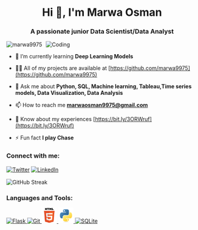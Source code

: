 <h1 align="center">Hi 👋, I'm Marwa Osman</h1>
<h3 align="center">A passionate junior Data Scientist/Data Analyst</h3>
<img align="right" alt="Coding" width="400" src="https://camo.githubusercontent.com/7aa780f97d51af2b67ff9ca2afa89ef67907c7b21abe9c7f8fb63fa707cf629a/68747470733a2f2f63646e612e61727473746174696f6e2e636f6d2f702f6173736574732f696d616765732f696d616765732f3034322f3633312f3238362f6f726967696e616c2f627279616e-726f6472696775657a-62656c636869626961-312d726967687473706565642e6769663f31363335303337353632">

<p align="left"> <img src="https://komarev.com/ghpvc/?username=marwa9975&label=Profile%20views&color=0e75b6&style=flat" alt="marwa9975" /> </p>

- 🌱 I’m currently learning **Deep Learning Models**

- 👨‍💻 All of my projects are available at [https://github.com/marwa9975](https://github.com/marwa9975)

- 💬 Ask me about **Python, SQL, Machine learning, Tableau,Time series models, Data Visualization, Data Analysis**

- 📫 How to reach me **marwaosman9975@gmail.com**

- 📄 Know about my experiences [https://bit.ly/3ORWruf](https://bit.ly/3ORWruf)

- ⚡ Fun fact **I play Chase**

<h3 align="left">Connect with me:</h3>
<p align="left">
  <a href="https://twitter.com/marwaos18380533" target="blank"><img align="center" src="https://raw.githubusercontent.com/rahuldkjain/github-profile-readme-generator/master/src/images/icons/Social/twitter.svg" alt="Twitter" height="30" width="40" /></a>
  <a href="https://www.linkedin.com/in/marwa-osman-00190b222" target="blank"><img align="center" src="https://raw.githubusercontent.com/rahuldkjain/github-profile-readme-generator/master/src/images/icons/Social/linked-in-alt.svg" alt="LinkedIn" height="30" width="40" /></a>
</p>

<p><img align="center" src="https://github-readme-streak-stats.herokuapp.com/?user=marwa9975&" alt="GitHub Streak" /></p>

<h3 align="left">Languages and Tools:</h3>
<p align="left"> 
  <a href="https://flask.palletsprojects.com/" target="_blank" rel="noreferrer"> <img src="https://www.vectorlogo.zone/logos/pocoo_flask/pocoo_flask-icon.svg" alt="Flask" width="40" height="40"/> </a> 
  <a href="https://git-scm.com/" target="_blank" rel="noreferrer"> <img src="https://www.vectorlogo.zone/logos/git-scm/git-scm-icon.svg" alt="Git" width="40" height="40"/> </a> 
  <a href="https://www.w3.org/html/" target="_blank" rel="noreferrer"> <img src="https://raw.githubusercontent.com/devicons/devicon/master/icons/html5/html5-original-wordmark.svg" alt="HTML5" width="40" height="40"/> </a> 
  <a href="https://www.python.org" target="_blank" rel="noreferrer"> <img src="https://raw.githubusercontent.com/devicons/devicon/master/icons/python/python-original.svg" alt="Python" width="40" height="40"/> </a> 
  <a href="https://www.sqlite.org/" target="_blank" rel="noreferrer"> <img src="https://www.vectorlogo.zone/logos/sqlite/sqlite-icon.svg" alt="SQLite" width="40" height="40"/> </a> 
</p>




<!--
**marwa9975/Marwa9975** is a ✨ _special_ ✨ repository because its `README.md` (this file) appears on your GitHub profile.

Here are some ideas to get you started:

- 🔭 I’m currently working on ...
- 🌱 I’m currently learning ...
- 👯 I’m looking to collaborate on ...
- 🤔 I’m looking for help with ...
- 💬 Ask me about ...
- 📫 How to reach me: ...
- 😄 Pronouns: ...
- ⚡ Fun fact: ...
-->
